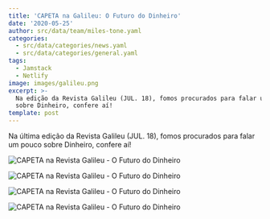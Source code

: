 ```yaml
---
title: 'CAPETA na Galileu: O Futuro do Dinheiro'
date: '2020-05-25'
author: src/data/team/miles-tone.yaml
categories:
  - src/data/categories/news.yaml
  - src/data/categories/general.yaml
tags:
  - Jamstack
  - Netlify
image: images/galileu.png
excerpt: >-
  Na edição da Revista Galileu (JUL. 18), fomos procurados para falar um pouco
  sobre Dinheiro, confere aí!
template: post
---
```


Na última edição da Revista Galileu (JUL. 18), fomos procurados para falar um pouco sobre Dinheiro, confere aí!

![CAPETA na Revista Galileu - O Futuro do Dinheiro](/images/capeta-galileu.png)

![CAPETA na Revista Galileu - O Futuro do Dinheiro](/images/capeta-galileu2.png)

![CAPETA na Revista Galileu - O Futuro do Dinheiro](/images/capeta-galileu3.png)

![CAPETA na Revista Galileu - O Futuro do Dinheiro](/images/capeta-galileu4.png)
